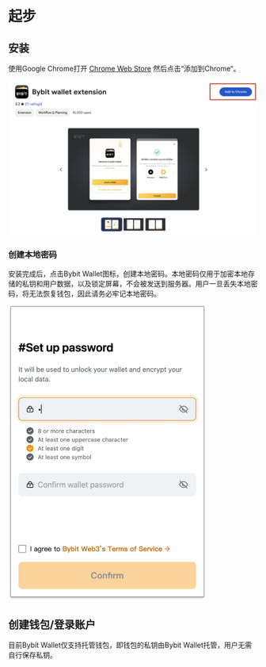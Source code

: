 # 起步

## 安装

使用Google Chrome打开 [Chrome Web Store](https://chromewebstore.google.com/detail/bybit-wallet-extension/pdliaogehgdbhbnmkklieghmmjkpigpa) 然后点击“添加到Chrome“。

![chrome store](../images/google_chrome_store.jpg)

### 创建本地密码

安装完成后，点击Bybit Wallet图标，创建本地密码。本地密码仅用于加密本地存储的私钥和用户数据，以及锁定屏幕，不会被发送到服务器。用户一旦丢失本地密码，将无法恢复钱包，因此请务必牢记本地密码。

<img src="../images/create_password.jpg" width="400">

## 创建钱包/登录账户

目前Bybit Wallet仅支持托管钱包，即钱包的私钥由Bybit Wallet托管，用户无需自行保存私钥。

